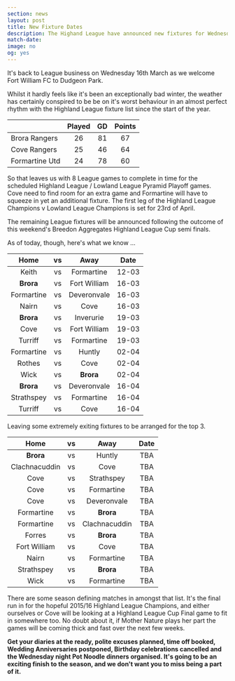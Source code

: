 ```yaml
---
section: news
layout: post
title: New Fixture Dates
description: The Highand League have announced new fixtures for Wednesday 16th March.
match-date:
image: no
og: yes
---
```

It's back to League business on Wednesday 16th March as we welcome Fort William FC to Dudgeon Park. 

Whilst it hardly feels like it's been an exceptionally bad winter, the weather has certainly conspired to be be on it's worst behaviour in an almost perfect rhythm with the Highland League fixture list since the start of the year.

| | Played | GD | Points |
|:---|:---:|:---:|:---:|
|Brora Rangers|26|81|67|
|Cove Rangers|25|46|64|
|Formartine Utd|24|78|60|

So that leaves us with 8 League games to complete in time for the scheduled Highland League / Lowland League Pyramid Playoff games. Cove need to find room for an extra game and Formartine will have to squeeze in yet an additional fixture. The first leg of the Highland League Champions v Lowland League Champions is set for 23rd of April.

The remaining League fixtures will be announced following the outcome of this weekend's Breedon Aggregates Highland League Cup semi finals. 

As of today, though, here's what we know ...

|Home|vs|Away|Date|
|:---:|:---:|:---:|:---:|
|Keith|vs|Formartine|12-03|
|**Brora**|vs|Fort William|16-03|
|Formartine|vs|Deveronvale|16-03|
|Nairn|vs|Cove|16-03|
|**Brora**|vs|Inverurie|19-03|
|Cove|vs|Fort William|19-03|
|Turriff|vs|Formartine|19-03|
|Formartine|vs|Huntly|02-04|
|Rothes|vs|Cove|02-04|
|Wick|vs|**Brora**|02-04|
|**Brora**|vs|Deveronvale|16-04|
|Strathspey|vs|Formartine|16-04|
|Turriff|vs|Cove|16-04|


Leaving some extremely exiting fixtures to be arranged for the top 3.

|Home|vs|Away|Date|
|:---:|:---:|:---:|:---:|
|**Brora**|vs|Huntly|TBA|
|Clachnacuddin|vs|Cove|TBA|
|Cove|vs|Strathspey|TBA|
|Cove|vs|Formartine|TBA|
|Cove|vs|Deveronvale|TBA|
|Formartine|vs|**Brora**|TBA|
|Formartine|vs|Clachnacuddin|TBA|
|Forres|vs|**Brora**|TBA|
|Fort William|vs|Cove|TBA|
|Nairn|vs|Formartine|TBA|
|Strathspey|vs|**Brora**|TBA|
|Wick|vs|Formartine|TBA|

There are some season defining matches in amongst that list. It's the final run in for the hopeful 2015/16 Highland League Champions, and either ourselves or Cove will be looking at a Highland League Cup Final game to fit in somewhere too. No doubt about it, if Mother Nature plays her part the games will be coming thick and fast over the next few weeks. 

**Get your diaries at the ready, polite excuses planned, time off booked, Wedding Anniversaries postponed, Birthday celebrations cancelled and the Wednesday night Pot Noodle dinners organised. It's going to be an exciting finish to the season, and we don't want you to miss being a part of it.**